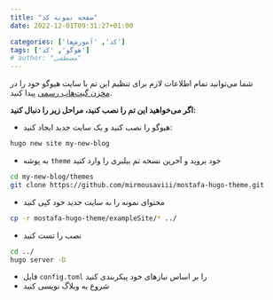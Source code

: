 ```yaml
---
title: "صفحه نمونه کد"
date: 2022-12-01T09:31:27+01:00

categories: ['کد', 'آموزش‌ها']
tags: ['هوگو', 'کد']
# author: "مصطفی"
---
```

شما می‌توانید تمام اطلاعات لازم برای تنظیم این تم با سایت هیوگو خود را در
<br> [مخزن گیت‌هاب رسمی](https://github.com/mirmousaviii/mostafa-hugo-theme) پیدا کنید.

<!--more-->

__اگر می‌خواهید این تم را نصب کنید، مراحل زیر را دنبال کنید:__

- هیوگو را نصب کنید و یک سایت جدید ایجاد کنید:

```bash
hugo new site my-new-blog
```

- به پوشه `theme` خود بروید و آخرین نسخه تم بیلبری را وارد کنید

```bash
cd my-new-blog/themes
git clone https://github.com/mirmousaviii/mostafa-hugo-theme.git
```

- محتوای نمونه را به سایت جدید خود کپی کنید

```bash
cp -r mostafa-hugo-theme/exampleSite/* ../
```

- نصب را تست کنید

```bash
cd ../
hugo server -D
```

- فایل `config.toml` را بر اساس نیازهای خود پیکربندی کنید
- شروع به وبلاگ نویسی کنید
